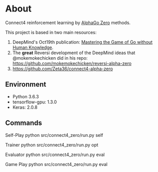 About
=====

Connect4 reinforcement learning by [AlphaGo Zero](https://deepmind.com/blog/alphago-zero-learning-scratch/) methods.

This project is based in two main resources:
1) DeepMind's Oct19th publication: [Mastering the Game of Go without Human Knowledge](https://www.nature.com/articles/nature24270.epdf?author_access_token=VJXbVjaSHxFoctQQ4p2k4tRgN0jAjWel9jnR3ZoTv0PVW4gB86EEpGqTRDtpIz-2rmo8-KG06gqVobU5NSCFeHILHcVFUeMsbvwS-lxjqQGg98faovwjxeTUgZAUMnRQ).
2) The <b>great</b> Reversi development of the DeepMind ideas that @mokemokechicken did in his repo: https://github.com/mokemokechicken/reversi-alpha-zero
3) https://github.com/Zeta36/connect4-alpha-zero

Environment
-----------

* Python 3.6.3
* tensorflow-gpu: 1.3.0
* Keras: 2.0.8


Commands
-----------------

Self-Play
python src/connect4_zero/run.py self

Trainer
python src/connect4_zero/run.py opt


Evaluator
python src/connect4_zero/run.py eval


Game Play
python src/connect4_zero/run.py eval
